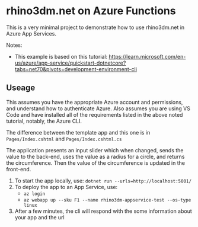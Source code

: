 # rhino3dm.net on Azure Functions
This is a very minimal project to demonstrate how to use rhino3dm.net in Azure App Services.

Notes: 
- This example is based on this tutorial: https://learn.microsoft.com/en-us/azure/app-service/quickstart-dotnetcore?tabs=net70&pivots=development-environment-cli

## Useage
This assumes you have the appropriate Azure account and permissions, and understand how to authenticate Azure. Also assumes you are using VS Code and have installed all of the requirements listed in the above noted tutorial, notably, the Azure CLI.

The difference between the template app and this one is in `Pages/Index.cshtml` and `Pages/Index.cshtml.cs`

The application presents an input slider which when changed, sends the value to the back-end, uses the value as a radius for a circle, and returns the circumference. Then the value of the circumference is updated in the front-end.

1. To start the app locally, use: `dotnet run --urls=http://localhost:5001/`
2. To deploy the app to an App Service, use: 
    - `az login`
    - `az webapp up --sku F1 --name rhino3dm-appservice-test --os-type linux`
3. After a few minutes, the cli will respond with the some information about your app and the url
